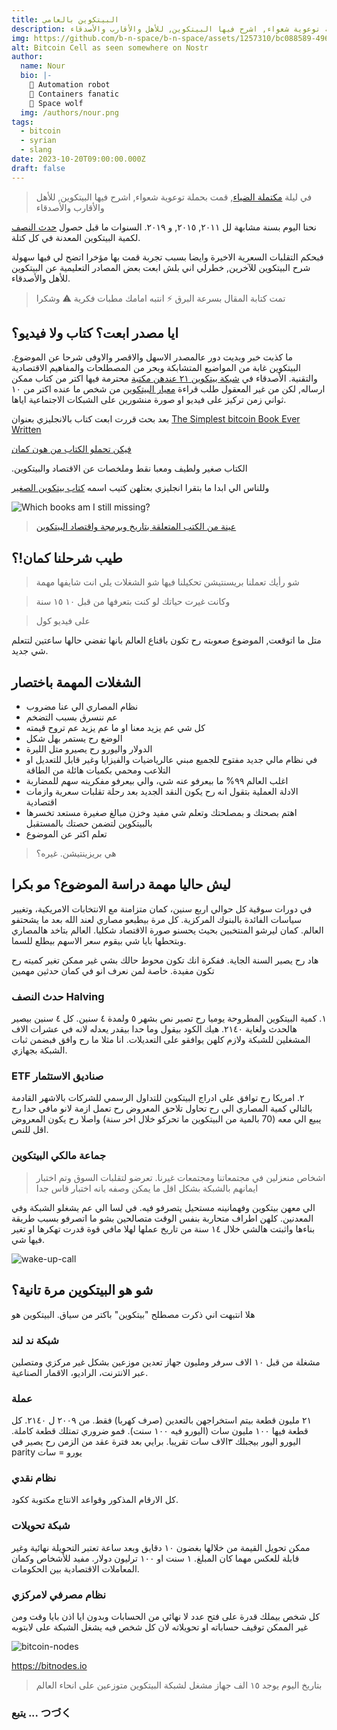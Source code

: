 ```yaml
---
title: البيتكوين بالعامي
description: في ليلة مكتملة الضياء, قمت بحملة توعوية شعواء, اشرح فيها البيتكوين, للأهل والأقارب والأصدقاء
img: https://github.com/b-n-space/b-n-space/assets/1257310/bc088589-4967-49a5-9a41-e647c6c21ee2
alt: Bitcoin Cell as seen somewhere on Nostr
author:
  name: Nour
  bio: |-
    🐍 Automation robot
    🐳 Containers fanatic
    🐺 Space wolf
  img: /authors/nour.png
tags:
  - bitcoin
  - syrian
  - slang
date: 2023-10-20T09:00:00.000Z
draft: false
---
```


> في ليلة [مكتملة الضياء](https://www.youtube.com/watch?v=LlY79zjud-Q&t=4s), قمت بحملة توعوية شعواء, اشرح فيها
> البيتكوين, للأهل والأقارب والأصدقاء

نحنا اليوم بسنة مشابهة لل ٢٠١١, ٢٠١٥, و ٢٠١٩. السنوات ما قبل
حصول [حدث النصف](https://www.rain.com/ar/learn/what-is-bitcoin-halving-and-why-should-you-care) لكمية البيتكوين المعدنة
في كل كتلة.

فبحكم التقلبات السعرية الاخيرة وايضا بسبب تجربة قمت بها مؤخرا اتضح لي فيها سهولة شرح البيتكوين للآخرين, خطرلي اني بلش
ابعت بعض المصادر التعليمية عن البيتكوين للأهل والأصدقاء.

> تمت كتابة المقال بسرعة البرق ⚡️ انتبه امامك مطبات فكرية ⚠️ وشكرا️

## ايا مصدر ابعت؟ كتاب ولا فيديو؟

ما كذبت خبر وبديت دور عالمصدر الاسهل والاقصر والاوفى شرحا عن الموضوع. البيتكوين غابة من المواضيع المتشابكة وبحر من
المصطلحات والمفاهيم الاقتصادية والتقنية. الأصدقاء
في [شبكة بيتكوين ٢١ عندهن مكتبة](https://bitcoinarabic.org/category/books/) محترمة فيها اكتر من كتاب ممكن ارساله,
لكن من غير المعقول طلب قراءة [معيار البيتكوين](https://bitcoinarabic.org/thebitcoinstandard/) من شخص ما عنده اكتر من ١٠
ثواني زمن تركيز على فيديو او صورة منشورين على
الشبكات الاجتماعية اياها.

بعد بحث قررت ابعت كتاب بالانجليزي بعنوان [The Simplest bitcoin Book Ever Written](https://thesimplestbitcoinbook.net/)

[فيكن تحملو الكتاب من هون كمان](https://nour.space/The-Simplest-Bitcoin-Book-by-Keysa-Luna.pdf)

.الكتاب صغير ولطيف ومعبا نقط وملخصات عن الاقتصاد والبيتكوين

وللناس الي ابدا ما بتقرا انجليزي بعتلهن كتيب
اسمه [كتاب بيتكوين الصغير](https://bitcoinarabic.org/little-bitcoin-book/)

![Which books am I still missing?](https://i.redd.it/qtch1yx9x6ub1.jpg)

> [عينة من الكتب المتعلقة بتاريخ وبرمجة واقتصاد البيتكوين](https://www.reddit.com/r/Bitcoin/comments/177smzx/which_books_am_i_still_missing/)

## طيب شرحلنا كمان!؟

> شو رأيك تعملنا بريسنتيشن تحكيلنا فيها شو الشغلات يلي انت شايفها مهمة

> وكانت غيرت حياتك لو كنت بتعرفها من قبل ١٠ ١٥ سنة

> على فيديو كول

متل ما اتوقعت, الموضوع صعوبته رح تكون باقناع العالم بانها تفضي حالها ساعتين لتتعلم شي جديد.

## الشغلات المهمة باختصار

* نظام المصاري الي عنا مضروب
* عم ننسرق بسبب التضخم
* كل شي عم يزيد معنا او ما عم يزيد عم تروح قيمته
* الوضع رح يستمر بهل شكل
* الدولار واليورو رح يصيرو متل الليرة
* في نظام مالي جديد مفتوح للجميع مبني عالرياضيات والفيزايا وغير قابل للتعديل او التلاعب ومحمي بكميات هائلة من الطاقة
* اغلب العالم ٩٩% ما بيعرفو عنه شي، والي بيعرفو مفكرينه سهم للمضاربة
* الادلة العملية بتقول انه رح يكون النقد الجديد بعد رحلة تقلبات سعرية وازمات اقتصادية
* اهتم بصحتك و بمصلحتك وتعلم شي مفيد وخزن مبالغ صغيرة مستعد تخسرها بالبيتكوين لتضمن حصتك بالمستقبل
* تعلم اكتر عن الموضوع

> هي بريزينتيشن. غيره؟

## ليش حاليا مهمة دراسة الموضوع؟ مو بكرا

في دورات سوقية كل حوالي اربع سنين، كمان متزامنة مع الانتخابات الامريكية، وتغيير سياسات الفائدة بالبنوك المركزية.
كل مرة بيطبعو مصاري لعند الله بعد ما يشحتفو العالم. كمان ليرشو المنتخبين بحيث يحسنو صورة الاقتصاد شكليا. العالم بتاخد
هالمصاري وبتحطها بايا شي بيقوم سعر الاسهم بيطلع للسما.

هاد رح يصير السنة الجاية. ففكرة انك تكون محوط حالك بشي غير ممكن تغير كميته رح تكون مفيدة. خاصة لمن نعرف انو في كمان
حدثين مهمين

### حدث النصف Halving

١. كمية البيتكوين المطروحة يوميا رح تصير نص بشهر ٥ ولمدة ٤ سنين. كل ٤ سنين بيصير هالحدث ولغاية ٢١٤٠. هيك الكود بيقول وما
حدا بيقدر يعدله لانه في عشرات الاف المشغلين للشبكة ولازم كلهن يوافقو على التعديلات. انا مثلا ما رح وافق فبضمن ثبات
الشبكة بجهازي.

### ETF صناديق الاستثمار

٢. امريكا رح توافق على ادراج البيتكوين للتداول الرسمي للشركات بالاشهر القادمة بالتالي كمية المصاري الي رح تحاول تلاحق
المعروض رح تعمل ازمة لانو مافي حدا رح يبيع الي معه (70 بالمية من البيتكوين ما تحركو خلال اخر سنة) واصلا رح يكون المعروض
اقل للنص.

### جماعة مالكي البيتكوين

> اشخاص منعزلين في مجتمعاتنا ومجتمعات غيرنا. تعرضو لتقلبات السوق وتم اختبار ايمانهم بالشبكة بشكل اقل ما يمكن وصفه بانه
> اختبار قاس جدا

الي معهن بيتكوين وفهمانينه مستحيل يتصرفو فيه.
في لسا الي عم يشغلو الشبكة وفي المعدنين. كلهن اطراف متحاربة بنفس الوقت متصالحين بشو ما اتصرفو بسبب طريقة بناءها واثبتت
هالشي خلال ١٤ سنة من تاريخ عملها لهلا مافي قوة قدرت تهكرها او تغير فيها شي.

![wake-up-call](https://github.com/b-n-space/b-n-space/assets/1257310/14df8d1b-6869-476d-9952-3c0916e11ef9)

## شو هو البيتكوين مرة تانية؟

هلا انتبهت اني ذكرت مصطلح "بيتكوين" باكتر من سياق. البيتكوين هو

### شبكة ند لند

مشغلة من قبل ١٠ الاف سرفر ومليون جهاز تعدين موزعين بشكل غير مركزي ومتصلين عبر الانترنت، الراديو، الاقمار الصناعية.

### عملة

٢١ مليون قطعة بيتم استخراجهن بالتعدين (صرف كهربا) فقط. من ٢٠٠٩ ل ٢١٤٠. كل قطعة فيها ١٠٠ مليون سات (اليورو فيه ١٠٠
سنت). فمو ضروري تمتلك قطعة كاملة. اليورو اليور بيجبلك ٣الاف سات تقريبا. برايي بعد فترة عقد من الزمن رح يصير في parity
يورو = سات

### نظام نقدي

كل الارقام المذكور وقواعد الانتاج مكتوبة ككود.

### شبكة تحويلات

ممكن تحويل القيمة من خلالها بغضون ١٠ دقايق وبعد ساعة تعتبر التحويلة نهائية وغير قابلة للعكس مهما كان
المبلغ. ١ سنت او ١٠٠ ترليون دولار. مفيد للأشخاص وكمان المعاملات الاقتصادية بين الحكومات.

### نظام مصرفي لامركزي

كل شخص بيملك قدرة على فتح عدد لا نهائي من الحسابات وبدون ايا اذن بايا وقت ومن غير الممكن توقيف
حساباته او تحويلاته لان كل شخص فيه يشغل الشبكة على لابتوبه

![bitcoin-nodes](https://github.com/b-n-space/b-n-space/assets/1257310/669e985a-8b02-4130-a755-e92c7b94a8dc)

https://bitnodes.io

> بتاريخ اليوم يوجد ١٥ الف جهاز مشغل لشبكة البيتكوين متوزعين على انحاء العالم

### يتبع ... つづく
